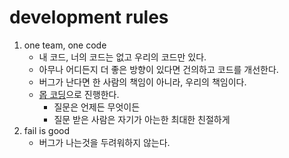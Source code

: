 # development rules

1. one team, one code
	- 내 코드, 너의 코드는 없고 우리의 코드만 있다.
	- 아무나 어디든지 더 좋은 방향이 있다면 건의하고 코드를 개선한다.
	- 버그가 난다면 한 사람의 책임이 아니라, 우리의 책임이다.
	- [몹 코딩](https://www.moreagile.net/2014/12/mob-programming.html?m=1)으로 진행한다.
		- 질문은 언제든 무엇이든
		- 질문 받은 사람은 자기가 아는한 최대한 친절하게
2. fail is good
	- 버그가 나는것을 두려워하지 않는다.
